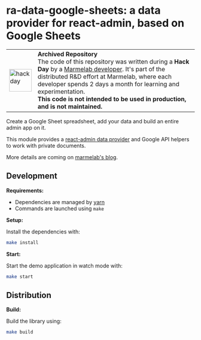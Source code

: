 # ra-data-google-sheets: a data provider for react-admin, based on Google Sheets

<table>
    <tr>
        <td><img width="60" src="https://cdnjs.cloudflare.com/ajax/libs/octicons/8.5.0/svg/beaker.svg" alt="hackday" /></td>
        <td>
            <strong>Archived Repository</strong><br />
            The code of this repository was written during a <strong>Hack Day</strong> by a <a href="https://marmelab.com/en/jobs">Marmelab developer</a>. It's part of the distributed R&D effort at Marmelab, where each developer spends 2 days a month for learning and experimentation.<br />
            <strong>This code is not intended to be used in production, and is not maintained.</strong>
        </td>
    </tr>
</table>

Create a Google Sheet spreadsheet, add your data and build an entire admin app on it.

This module provides a [react-admin data provider](https://marmelab.com/react-admin/DataProviders.html#data-providers) and Google API helpers to work with private documents.

More details are coming on [marmelab's blog](https://marmelab.com).

## Development

**Requirements:**

- Dependencies are managed by [yarn](https://yarnpkg.com/)
- Commands are launched using `make`

**Setup:**

Install the dependencies with:

```sh
make install
```

**Start:**

Start the demo application in watch mode with:

```sh
make start
```

## Distribution

**Build:**

Build the library using:

```sh
make build
```
